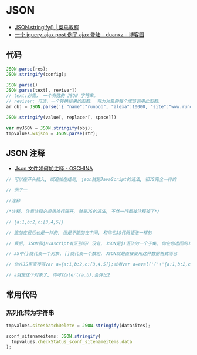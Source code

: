 # JSON

- [JSON.stringify() | 菜鸟教程](http://www.runoob.com/json/json-stringify.html)
- [一个 jquery-ajax post 例子 ajax 登陆 - duanxz - 博客园](https://www.cnblogs.com/duanxz/p/3165246.html)

## 代码

```js
JSON.parse(res);
JSON.stringify(config);
```

```js
JSON.parse()
JSON.parse(text[, reviver])
// text:必需， 一个有效的 JSON 字符串。
// reviver: 可选，一个转换结果的函数， 将为对象的每个成员调用此函数。
ar obj = JSON.parse('{ "name":"runoob", "alexa":10000, "site":"www.runoob.com" }');

JSON.stringify(value[, replacer[, space]])

var myJSON = JSON.stringify(obj);
tmpvalues.wsjson = JSON.parse(str);

```

## JSON 注释

- [Json 文件如何加注释 - OSCHINA](https://www.oschina.net/question/163912_26244?sort=time)

```c#
// 可以在开头插入, 或追加在结尾, json就是JavaScript的语法, 和JS完全一样的

// 例子一

//注释

/*注释, 注意注释必须用换行隔开, 就是JS的语法, 不然一行都被注释掉了*/

// {a:1,b:2,c:[3,4,5]}

// 追加在最后也是一样的, 但是不能加在中间, 和你也JS代码语法一样的

// 最后, JSON和javascript有区别吗? 没有, JSON是js语法的一个子集, 你在你返回的JSON前面加段JS代码, 照样能执行, 比如说alert(123);

// JS中{}就代表一个对象, []就代表一个数组, JSON就是直接使用这种数据格式而已

// 你在JS里直接写var a={a:1,b:2,c:[3,4,5]};或者var a=eval('('+'{a:1,b:2,c:[3,4,5]}'+')');

// a就是这个对象了, 你可以alert(a.b),会弹出2
```

## 常用代码

### 系列化转为字符串

```js
tmpvalues.sitesbatchDelete = JSON.stringify(datasites);

sconf_sitenameitems: JSON.stringify(
  tmpvalues.checkStatus_sconf_sitenameitems.data
);
```
